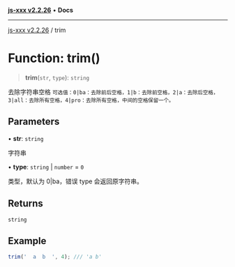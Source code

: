[**js-xxx v2.2.26**](../README.md) • **Docs**

***

[js-xxx v2.2.26](../README.md) / trim

# Function: trim()

> **trim**(`str`, `type`): `string`

去除字符串空格
`可选值：0|ba：去除前后空格，1|b：去除前空格，2|a：去除后空格，3|all：去除所有空格，4|pro：去除所有空格，中间的空格保留一个。`

## Parameters

• **str**: `string`

字符串

• **type**: `string` \| `number` = `0`

类型，默认为 0|ba，错误 type 会返回原字符串。

## Returns

`string`

## Example

```ts
trim('  a  b  ', 4); /// 'a b'
```
